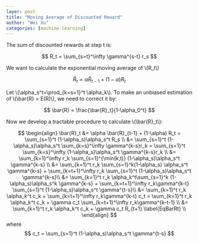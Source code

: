 ```yaml
---
layer: post
title: "Moving Average of Discounted Reward"
author: "Wei Xu"
categories: [machine-learning]
---
```


The sum of discounted rewards at step t is:

$$ R_t = \sum_{s=t}^\infty \gamma^{s-t} r_s $$

We want to calculate the exponential moving average of \\(R_t\\)

$$
\bar{R}_t = \alpha \bar{R}_{t-1} + (1-\alpha) R_t \label{EqUnbiasedR}
$$

Let \\(\alpha_s^t=\prod_{k=s+1}^t \alpha_k\\). To make an unbiased estimation of \\(\bar{R} = E(R)\\), we need to correct it by:

$$ \bar{R} = \frac{\bar{R}_t}{1-\alpha_0^t} $$

Now we develop a tractable procedure to calculate \\(\bar{R}_t\\):

$$
\begin{align}
\bar{R}_t &= \alpha \bar{R}_{t-1} + (1-\alpha) R_t = \sum_{s=1}^t (1-\alpha_s)\alpha_s^t R_s \\
&= \sum_{s=1}^t (1-\alpha_s)\alpha_s^t \sum_{k=s}^\infty \gamma^{k-s}r_k = \sum_{s=1}^t \sum_{k=s}^\infty (1-\alpha_s)\alpha_s^t \gamma^{k-s}r_k \\
&= \sum_{k=1}^\infty r_k \sum_{s=1}^{\min(k,t)} (1-\alpha_s)\alpha_s^t \gamma^{k-s} \\
&= \sum_{k=1}^t r_k \sum_{s=1}^k(1-\alpha_s) \alpha_s^t \gamma^{k-s} + \sum_{k=t+1}^\infty r_k \sum_{s=1}^t (1-\alpha_s)\alpha_s^t \gamma^{k-s}\\
&= \sum_{k=1}^t r_k \alpha_k^t\sum_{s=1}^k (1-\alpha_s)\alpha_s^k \gamma^{k-s} + \sum_{k=t+1}^\infty r_k\gamma^{k-t} \sum_{s=1}^t (1-\alpha_s)\alpha_s^t \gamma^{t-s}\\
&= \sum_{k=1}^t r_k \alpha_k^t c_k + \sum_{k=t+1}^\infty r_k\gamma^{k-t} c_t = \sum_{k=1}^t r_k \alpha_k^t c_k + \gamma c_t \sum_{k=t+1}^\infty r_k\gamma^{k-t-1} \\
&= \sum_{k=1}^t r_k \alpha_k^t c_k + \gamma c_t R_{t+1} \label{EqBarRt} \\
\end{align}
$$
where
$$ c_t = \sum_{s=1}^t (1-\alpha_s)\alpha_s^t \gamma^{t-s} $$
